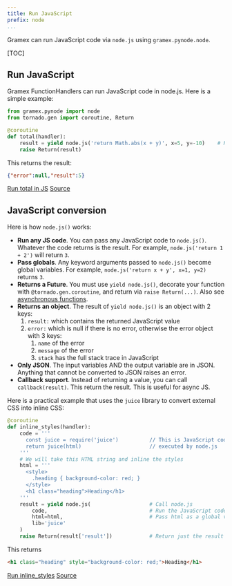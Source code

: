 ```yaml
---
title: Run JavaScript
prefix: node
...
```


Gramex can run JavaScript code via `node.js` using `gramex.pynode.node`.

[TOC]

## Run JavaScript

Gramex FunctionHandlers can run JavaScript code in node.js. Here is a simple example:

```python
from gramex.pynode import node
from tornado.gen import coroutine, Return

@coroutine
def total(handler):
    result = yield node.js('return Math.abs(x + y)', x=5, y=-10)    # Run code in JS
    raise Return(result)
```

This returns the result:

```json
{"error":null,"result":5}
```

<div class="example">
  <a class="example-demo" href="total">Run total in JS</a>
  <a class="example-src" href="http://github.com/gramener/gramex/blob/master/gramex/apps/guide/node/nodeapp.py">Source</a>
</div>

## JavaScript conversion

Here is how `node.js()` works:

- **Run any JS code**. You can pass any JavaScript code to `node.js()`. Whatever
  the code returns is the result. For example, `node.js('return 1 + 2')` will
  return `3`.
- **Pass globals**. Any keyword arguments passed to `node.js()` become global
  variables. For example, `node.js('return x + y', x=1, y=2)` returns `3`.
- **Returns a Future**. You must use `yield node.js()`, decorate your function
  with `@tornado.gen.coroutine`, and return via `raise Return(...)`. Also see
  [asynchronous functions](../functionhandler/#asynchronous-functions).
- **Returns an object**. The result of `yield node.js()` is an object with 2
  keys:
    1. `result:` which contains the returned JavaScript value
    2. `error:` which is null if there is no error, otherwise the error object
       with 3 keys:
        1. `name` of the error
        2. `message` of the error
        3. `stack` has the full stack trace in JavaScript
- **Only JSON**. The input variables AND the output variable are in JSON.
  Anything that cannot be converted to JSON raises an error.
- **Callback support**. Instead of returning a value, you can call
  `callback(result)`. This return the result. This is useful for async JS.

Here is a practical example that uses the `juice` library to convert external
CSS into inline CSS:

```python
@coroutine
def inline_styles(handler):
    code = '''
      const juice = require('juice')          // This is JavaScript code
      return juice(html)                      // executed by node.js
    '''
    # We will take this HTML string and inline the styles
    html = '''
      <style>
        .heading { background-color: red; }
      </style>
      <h1 class="heading">Heading</h1>
    '''
    result = yield node.js(                   # Call node.js
        code,                                 # Run the JavaScript code
        html=html,                            # Pass html as a global variable
        lib='juice'
    )
    raise Return(result['result'])            # Return just the result
```

This returns

```html
<h1 class="heading" style="background-color: red;">Heading</h1>
```

<div class="example">
  <a class="example-demo" href="inline_styles">Run inline_styles</a>
  <a class="example-src" href="http://github.com/gramener/gramex/blob/master/gramex/apps/guide/node/nodeapp.py">Source</a>
</div>
